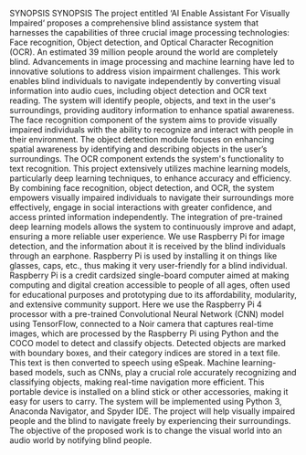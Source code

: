 SYNOPSIS SYNOPSIS 
The project entitled ‘AI Enable Assistant For Visually Impaired‘ proposes a comprehensive blind assistance system that harnesses the capabilities of three crucial image processing technologies: Face recognition, Object detection, and Optical Character Recognition (OCR). An estimated 39 million people around the world are completely blind. Advancements in image processing and machine learning have led to innovative solutions to address vision impairment challenges. This work enables blind individuals to navigate independently by converting visual information into audio cues, including object detection and OCR text reading.  The system will identify people, objects, and text in the user's surroundings, providing auditory information to enhance spatial awareness. 
The face recognition component of the system aims to provide visually impaired individuals with the ability to recognize and interact with people in their environment. The object detection module focuses on enhancing spatial awareness by identifying and describing objects in the user’s surroundings. The OCR component extends the system's functionality to text recognition. 
This project extensively utilizes machine learning models, particularly deep learning techniques, to enhance accuracy and efficiency. By combining face recognition, object detection, and OCR, the system empowers visually impaired individuals to navigate their surroundings more effectively, engage in social interactions with greater confidence, and access printed information independently. The integration of pre-trained deep learning models allows the system to continuously improve and adapt, ensuring a more reliable user experience. 
We use Raspberry Pi for image detection, and the information about it is received by the blind individuals through an earphone. Raspberry Pi is used by installing it on things like glasses, caps, etc., thus making it very user-friendly for a blind individual. Raspberry Pi is a credit cardsized single-board computer aimed at making computing and digital creation accessible to people of all ages, often used for educational purposes and prototyping due to its affordability, modularity, and extensive community support. Here we use the Raspberry Pi 4 processor with a pre-trained Convolutional Neural Network (CNN) model using TensorFlow, connected to a Noir camera that captures real-time images, which are processed by the Raspberry Pi using Python and the COCO model to detect and classify objects. Detected objects are marked with boundary boxes, and their category indices are stored in a text file. This text is then converted to speech using eSpeak. Machine learning-based models, such as CNNs, play a crucial role accurately recognizing and classifying objects, making real-time navigation more efficient. 
This portable device is installed on a blind stick or other accessories, making it easy for users to carry. 
The system will be implemented using Python 3, Anaconda Navigator, and Spyder IDE. The project will help visually impaired people and the blind to navigate freely by experiencing their surroundings. The objective of the proposed work is to change the visual world into an audio world by notifying blind people. 
